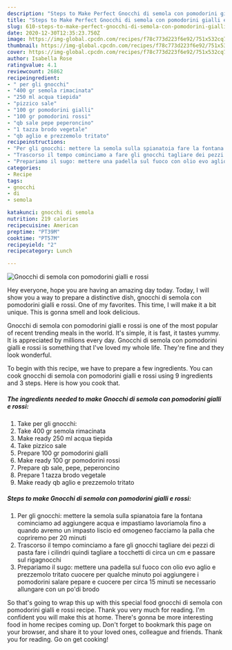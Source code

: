 ```yaml
---
description: "Steps to Make Perfect Gnocchi di semola con pomodorini gialli e rossi"
title: "Steps to Make Perfect Gnocchi di semola con pomodorini gialli e rossi"
slug: 610-steps-to-make-perfect-gnocchi-di-semola-con-pomodorini-gialli-e-rossi
date: 2020-12-30T12:35:23.750Z
image: https://img-global.cpcdn.com/recipes/f78c773d223f6e92/751x532cq70/gnocchi-di-semola-con-pomodorini-gialli-e-rossi-recipe-main-photo.jpg
thumbnail: https://img-global.cpcdn.com/recipes/f78c773d223f6e92/751x532cq70/gnocchi-di-semola-con-pomodorini-gialli-e-rossi-recipe-main-photo.jpg
cover: https://img-global.cpcdn.com/recipes/f78c773d223f6e92/751x532cq70/gnocchi-di-semola-con-pomodorini-gialli-e-rossi-recipe-main-photo.jpg
author: Isabella Rose
ratingvalue: 4.1
reviewcount: 26862
recipeingredient:
- " per gli gnocchi"
- "400 gr semola rimacinata"
- "250 ml acqua tiepida"
- "pizzico sale"
- "100 gr pomodorini gialli"
- "100 gr pomodorini rossi"
- "qb sale pepe peperoncino"
- "1 tazza brodo vegetale"
- "qb aglio e prezzemolo tritato"
recipeinstructions:
- "Per gli gnocchi: mettere la semola sulla spianatoia fare la fontana cominciamo ad aggiungere acqua e impastiamo lavoriamola fino a quando avremo un impasto liscio ed omogeneo facciamo la palla che copriremo per 20 minuti"
- "Trascorso il tempo cominciamo a fare gli gnocchi tagliare dei pezzi di pasta fare i cilindri quindi tagliare a tocchetti di circa un cm e passare sul rigagnocchi"
- "Prepariamo il sugo: mettere una padella sul fuoco con olio evo aglio e prezzemolo tritato cuocere per qualche minuto poi aggiungere i pomodorini salare pepare e cuocere per circa 15 minuti se necessario allungare con un po&#39;di brodo"
categories:
- Recipe
tags:
- gnocchi
- di
- semola

katakunci: gnocchi di semola 
nutrition: 219 calories
recipecuisine: American
preptime: "PT39M"
cooktime: "PT57M"
recipeyield: "2"
recipecategory: Lunch

---
```



![Gnocchi di semola con pomodorini gialli e rossi](https://img-global.cpcdn.com/recipes/f78c773d223f6e92/751x532cq70/gnocchi-di-semola-con-pomodorini-gialli-e-rossi-recipe-main-photo.jpg)

Hey everyone, hope you are having an amazing day today. Today, I will show you a way to prepare a distinctive dish, gnocchi di semola con pomodorini gialli e rossi. One of my favorites. This time, I will make it a bit unique. This is gonna smell and look delicious.



Gnocchi di semola con pomodorini gialli e rossi is one of the most popular of recent trending meals in the world. It's simple, it is fast, it tastes yummy. It is appreciated by millions every day. Gnocchi di semola con pomodorini gialli e rossi is something that I've loved my whole life. They're fine and they look wonderful.


To begin with this recipe, we have to prepare a few ingredients. You can cook gnocchi di semola con pomodorini gialli e rossi using 9 ingredients and 3 steps. Here is how you cook that.

<!--inarticleads1-->

##### The ingredients needed to make Gnocchi di semola con pomodorini gialli e rossi:

1. Take  per gli gnocchi:
1. Take 400 gr semola rimacinata
1. Make ready 250 ml acqua tiepida
1. Take pizzico sale
1. Prepare 100 gr pomodorini gialli
1. Make ready 100 gr pomodorini rossi
1. Prepare qb sale, pepe, peperoncino
1. Prepare 1 tazza brodo vegetale
1. Make ready qb aglio e prezzemolo tritato




<!--inarticleads2-->

##### Steps to make Gnocchi di semola con pomodorini gialli e rossi:

1. Per gli gnocchi: mettere la semola sulla spianatoia fare la fontana cominciamo ad aggiungere acqua e impastiamo lavoriamola fino a quando avremo un impasto liscio ed omogeneo facciamo la palla che copriremo per 20 minuti
1. Trascorso il tempo cominciamo a fare gli gnocchi tagliare dei pezzi di pasta fare i cilindri quindi tagliare a tocchetti di circa un cm e passare sul rigagnocchi
1. Prepariamo il sugo: mettere una padella sul fuoco con olio evo aglio e prezzemolo tritato cuocere per qualche minuto poi aggiungere i pomodorini salare pepare e cuocere per circa 15 minuti se necessario allungare con un po&#39;di brodo




So that's going to wrap this up with this special food gnocchi di semola con pomodorini gialli e rossi recipe. Thank you very much for reading. I'm confident you will make this at home. There's gonna be more interesting food in home recipes coming up. Don't forget to bookmark this page on your browser, and share it to your loved ones, colleague and friends. Thank you for reading. Go on get cooking!
